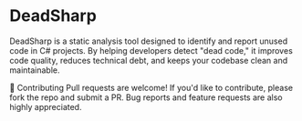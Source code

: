 # DeadSharp

DeadSharp is a static analysis tool designed to identify and report unused code in C# projects. By helping developers detect "dead code," it improves code quality, reduces technical debt, and keeps your codebase clean and maintainable.


🤝 Contributing
Pull requests are welcome! If you'd like to contribute, please fork the repo and submit a PR. Bug reports and feature requests are also highly appreciated.

